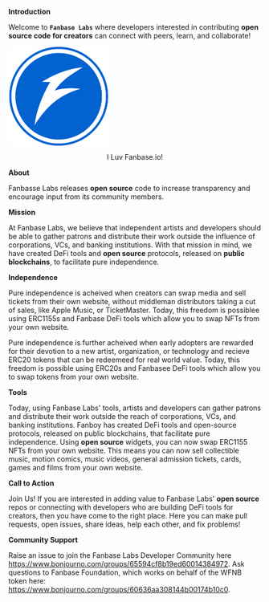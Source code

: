 **Introduction**

Welcome to **`Fanbase Labs`** where developers interested in contributing **open source code for creators** can connect with peers, learn, and collaborate!

<img src="https://github.com/FanbaseLabs/.github/blob/main/profile/resource/logo.png?raw=true" alt="fanbase" width="200" align="center">
<p align="center"> I Luv Fanbase.io! </p>


**About**

Fanbasse Labs releases **open source** code to increase transparency and encourage input from its community members. 


**Mission**

At Fanbase Labs, we believe that independent artists and developers should be able to gather patrons and distribute their work outside the influence of corporations, VCs, and banking institutions. With that mission in mind, we have created DeFi tools and **open source** protocols, released on **public blockchains**, to facilitate pure independence. 


**Independence**

Pure independence is acheived when creators can swap media and sell tickets from their own website, without middleman distributors taking a cut of sales, like Apple Music, or TicketMaster. Today, this freedom is possiblee using ERC1155s and Fanbase DeFi tools which allow you to swap NFTs from your own website.
  

Pure independence is further acheived when early adopters are rewarded for their devotion to a new artist, organization, or technology and recieve ERC20 tokens that can be redeemeed for real world value.  Today, this freedom is possible using ERC20s and Fanbasee DeFi tools which allow you to swap tokens from your own website. 

  
**Tools**

Today, using Fanbase Labs' tools, artists and developers can gather patrons and distribute their work outside the reach of corporations, VCs, and banking institutions. Fanboy has created DeFi tools and open-source protocols, released on public blockchains, that facilitate pure independence. Using **open source** widgets, you can now swap ERC1155 NFTs from your own website. This means you can now sell collectible music, motion comics, music videos, general admission tickets, cards, games and films from your own website. 


**Call to Action**

Join Us! If you are interested in adding value to Fanbase Labs' **open source** repos or connecting with developers who are building DeFi tools for creators, then you have come to the right place. Here you can make pull requests, open issues, share ideas, help each other, and fix problems!


**Community Support**

Raise an issue to join the Fanbase Labs Developer Community here https://www.bonjourno.com/groups/65594cf8b19ed60014384972. Ask questions to Fanbase Foundation, which works on behalf of the WFNB token here: https://www.bonjourno.com/groups/60636aa308144b00174b10c0. 
